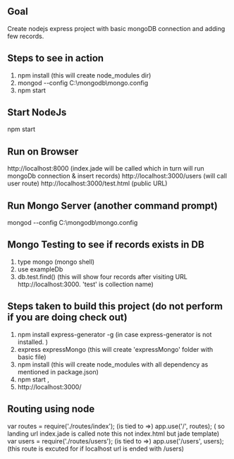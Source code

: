 Goal
---------------------------------------------------------------------------------------------------------
Create nodejs express project with basic mongoDB connection and adding few records. 

Steps to see in action 
---------------------------------------------------------------------------------------------------------
1) npm install (this will create node_modules dir)
2) mongod --config C:\mongodb\mongo.config
3) npm start

Start NodeJs
---------------------------------------------------------------------------------------------------------
npm start

Run on Browser 
---------------------------------------------------------------------------------------------------------
http://localhost:8000 (index.jade will be called which in turn will run mongoDb connection & insert records)
http://localhost:3000/users (will call user route)
http://localhost:3000/test.html (public URL)


Run Mongo Server   (another command prompt)
---------------------------------------------------------------------------------------------------------
mongod --config C:\mongodb\mongo.config


 Mongo Testing to see if records exists in DB
---------------------------------------------------------------------------------------------------------

1) type mongo (mongo shell)
2) use exampleDb
3) db.test.find() (this will show four records after visiting URL http://localhost:3000. 'test' is collection name)



Steps taken to build this project (do not perform if you are doing check out)
---------------------------------------------------------------------------------------------------------
1) npm install express-generator -g (in case express-generator is not installed. )
2) express expressMongo (this will create 'expressMongo' folder with basic file)
3) npm install (this will create node_modules with all dependency as mentioned in package.json)
3) npm start ,
4) http://localhost:3000/



Routing  using node
---------------------------------------------------------------------------------------------------------
var routes = require('./routes/index');  (is tied to =>)   app.use('/', routes);   ( so landing url index.jade is called note this not  index.html but jade template)
var users = require('./routes/users');  (is tied to =>) app.use('/users', users); (this route is excuted for if  localhost url  is ended with /users)